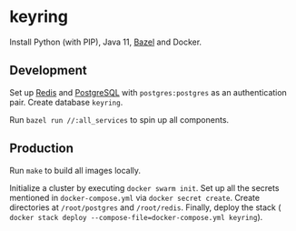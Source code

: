 # keyring

Install Python (with PIP), Java 11, [Bazel](https://bazel.build) and Docker.

## Development

Set up [Redis](https://redis.io/) and [PostgreSQL](https://www.postgresql.org/)
with `postgres:postgres` as an authentication pair. Create database `keyring`.

Run `bazel run //:all_services` to spin up all components.

## Production

Run `make` to build all images locally.

Initialize a cluster by executing `docker swarm init`. Set up all the secrets
mentioned in `docker-compose.yml` via `docker secret create`. Create
directories at `/root/postgres` and `/root/redis`. Finally, deploy the stack (
`docker stack deploy --compose-file=docker-compose.yml keyring`).
